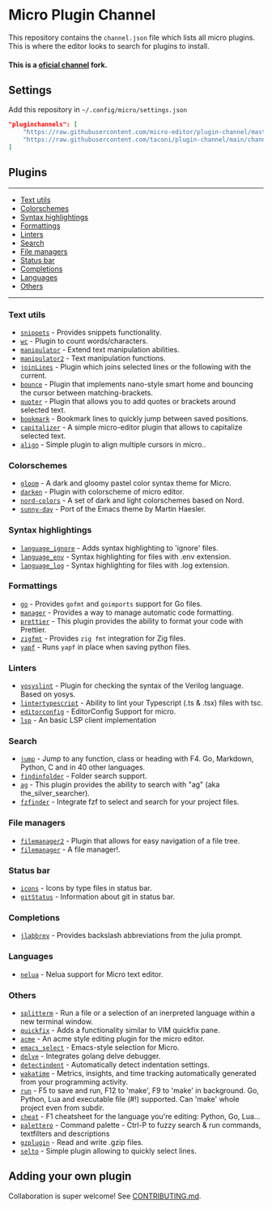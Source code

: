 # Micro Plugin Channel

This repository contains the `channel.json` file which lists all micro plugins. This is where the editor looks to search for plugins to install.

#### This is a [oficial channel](https://github.com/micro-editor/plugin-channel/) fork.


## Settings

Add this repository in `~/.config/micro/settings.json`
```json
"pluginchannels": [
    "https://raw.githubusercontent.com/micro-editor/plugin-channel/master/channel.json",
    "https://raw.githubusercontent.com/taconi/plugin-channel/main/channel.json"
]
```

## Plugins
----
* [Text utils](#text-utils)
* [Colorschemes](#colorschemes)
* [Syntax highlightings](#syntax-highlightings)
* [Formattings](#formattings)
* [Linters](#linters)
* [Search](#search)
* [File managers](#file-managers)
* [Status bar](#status-bar)
* [Completions](#completions)
* [Languages](#languages)
* [Others](#others)
----

### Text utils
  - [`snippets`](https://github.com/micro-editor/updated-plugins/tree/master/micro-snippets-plugin) - Provides snippets functionality.
  - [`wc`](https://github.com/adamnpeace/micro-wc-plugin) - Plugin to count words/characters.
  - [`manipulator`](https://github.com/NicolaiSoeborg/manipulator-plugin) - Extend text manipulation abilities.
  - [`manipulator2`](https://github.com/taconi/micro-manipulator2) - Text manipulation functions.
  - [`joinLines`](https://github.com/Lisiadito/join-lines-plugin) - Plugin which joins selected lines or the following with the current.
  - [`bounce`](https://github.com/deusnefum/micro-bounce) - Plugin that implements nano-style smart home and bouncing the cursor between matching-brackets.
  - [`quoter`](https://github.com/deusnefum/micro-quoter) - Plugin that allows you to add quotes or brackets around selected text.
  - [`bookmark`](https://github.com/haqk/micro-bookmark) - Bookmark lines to quickly jump between saved positions.
  - [`capitalizer`](https://github.com/CodeGiorgino/capitalizer) - A simple micro-editor plugin that allows to capitalize selected text.
  - [`align`](https://github.com/mosskjohnson/align-plugin) - Simple plugin to align multiple cursors in micro..

### Colorschemes
  - [`gloom`](https://gitlab.com/taconi/micro-gloom) - A dark and gloomy pastel color syntax theme for Micro.
  - [`darken`](https://github.com/taconi/micro-darken) - Plugin with colorscheme of micro editor.
  - [`nord-colors`](https://github.com/KiranWells/micro-nord-tc-colors) - A set of dark and light colorschemes based on Nord.
  - [`sunny-day`](https://github.com/dwwmmn/micro-sunny-day) - Port of the Emacs theme by Martin Haesler.

### Syntax highlightings
  - [`language_ignore`](https://gitlab.com/taconi/micro-language-ignore) - Adds syntax highlighting to 'ignore' files.
  - [`language_env`](https://gitlab.com/taconi/micro-language-env) - Syntax highlighting for files with .env extension.
  - [`language_log`](https://codeberg.org/micro-plugins/language-log) - Syntax highlighting for files with .log extension.

### Formattings
  - [`go`](https://github.com/micro-editor/go-plugin) - Provides `gofmt` and `goimports` support for Go files.
  - [`manager`](https://gitlab.com/taconi/micro-manager) - Provides a way to manage automatic code formatting.
  - [`prettier`](https://github.com/sebkolind/micro-prettier) - This plugin provides the ability to format your code with Prettier.
  - [`zigfmt`](https://github.com/squeek502/micro-zigfmt) - Provides `zig fmt` integration for Zig files.
  - [`yapf`](https://github.com/a11ce/micro-yapf) - Runs `yapf` in place when saving python files.

### Linters
  - [`yosyslint`](https://github.com/MuratovAS/micro-yosyslint) - Plugin for checking the syntax of the Verilog language. Based on yosys.
  - [`lintertypescript`](https://github.com/sebkolind/micro-linter-typescript) - Ability to lint your Typescript (.ts & .tsx) files with tsc.
  - [`editorconfig`](https://github.com/10sr/editorconfig-micro) - EditorConfig Support for micro.
  - [`lsp`](https://github.com/AndCake/micro-plugin-lsp) - An basic LSP client implementation

### Search
  - [`jump`](https://github.com/terokarvinen/micro-jump) - Jump to any function, class or heading with F4. Go, Markdown, Python, C and in 40 other languages.
  - [`findinfolder`](https://gitlab.com/taconi/micro-findinfolder) - Folder search support.
  - [`ag`](https://github.com/sebkolind/micro-ag) - This plugin provides the ability to search with "ag" (aka the_silver_searcher).
  - [`fzfinder`](https://github.com/MuratovAS/micro-fzfinder) - Integrate fzf to select and search for your project files.

### File managers
  - [`filemanager2`](https://gitlab.com/taconi/micro-filemanager2) - Plugin that allows for easy navigation of a file tree.
  - [`filemanager`](https://github.com/NicolaiSoeborg/filemanager-plugin) - A file manager!.

### Status bar
  - [`icons`](https://gitlab.com/taconi/micro-icons) - Icons by type files in status bar.
  - [`gitStatus`](https://gitlab.com/taconi/micro-git-status) - Information about git in status bar.

### Completions
 - [`jlabbrev`](https://github.com/MasFlam/jlabbrev) - Provides backslash abbreviations from the julia prompt.

### Languages
  - [`nelua`](https://github.com/leapofazzam123/micro-nelua-plugin) - Nelua support for Micro text editor.

### Others
  - [`splitterm`](https://github.com/lukhof/splitterm) - Run a file or a selection of an inerpreted language within a new terminal window.
  - [`quickfix`](https://github.com/serge-v/micro-quickfix) - Adds a functionality similar to VIM quickfix pane.
  - [`acme`](https://github.com/xxuejie/micro-acme) - An acme style editing plugin for the micro editor.
  - [`emacs_select`](https://github.com/kesslern/micro-emacs-select) - Emacs-style selection for Micro.
  - [`delve`](https://github.com/serge-v/micro-delve) - Integrates golang delve debugger.
  - [`detectindent`](https://github.com/dmaluka/micro-detectindent) - Automatically detect indentation settings.
  - [`wakatime`](https://github.com/wakatime/micro-wakatime) - Metrics, insights, and time tracking automatically generated from your programming activity.
  - [`run`](https://github.com/terokarvinen/micro-run) - F5 to save and run, F12 to 'make', F9 to 'make' in background. Go, Python, Lua and executable file (#!) supported. Can 'make' whole project even from subdir.
  - [`cheat`](https://github.com/terokarvinen/micro-cheat) - F1 cheatsheet for the language you're editing: Python, Go, Lua...
  - [`palettero`](https://github.com/terokarvinen/palettero) - Command palette - Ctrl-P to fuzzy search & run commands, textfilters and descriptions
  - [`gzplugin`](https://github.com/dzmanto/gzplugin4micro) - Read and write .gzip files.
  - [`selto`](https://github.com/PawelMTRK/micro-selto-plugin) - Simple plugin allowing to quickly select lines.


## Adding your own plugin

Collaboration is super welcome! See [CONTRIBUTING.md](https://github.com/taconi/plugin-channel/blob/main/CONTRIBUTING.md).
